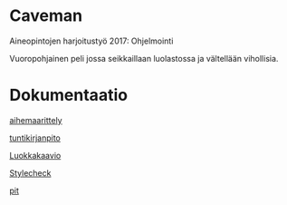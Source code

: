 # Caveman
Aineopintojen harjoitustyö 2017: Ohjelmointi

Vuoropohjainen peli jossa seikkaillaan luolastossa ja vältellään vihollisia.

# Dokumentaatio
[aihemaarittely](dokumentaatio/aihemaarittely.md)

[tuntikirjanpito](dokumentaatio/tuntikirjanpito.md)

[Luokkakaavio](https://github.com/ollisami/Caveman/blob/master/dokumentaatio/Luokkakaavio.png)

[Stylecheck](https://htmlpreview.github.io/?https://github.com/ollisami/Caveman/blob/master/dokumentaatio/site/checkstyle.html)

[pit](https://htmlpreview.github.io/?https://github.com/ollisami/Caveman/blob/master/dokumentaatio/pit/201702091733/index.html)
